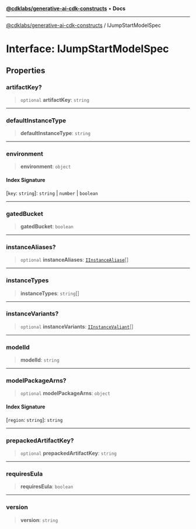 [**@cdklabs/generative-ai-cdk-constructs**](../README.md) • **Docs**

***

[@cdklabs/generative-ai-cdk-constructs](../README.md) / IJumpStartModelSpec

# Interface: IJumpStartModelSpec

## Properties

### artifactKey?

> `optional` **artifactKey**: `string`

***

### defaultInstanceType

> **defaultInstanceType**: `string`

***

### environment

> **environment**: `object`

#### Index Signature

 \[`key`: `string`\]: `string` \| `number` \| `boolean`

***

### gatedBucket

> **gatedBucket**: `boolean`

***

### instanceAliases?

> `optional` **instanceAliases**: [`IInstanceAliase`](IInstanceAliase.md)[]

***

### instanceTypes

> **instanceTypes**: `string`[]

***

### instanceVariants?

> `optional` **instanceVariants**: [`IInstanceValiant`](IInstanceValiant.md)[]

***

### modelId

> **modelId**: `string`

***

### modelPackageArns?

> `optional` **modelPackageArns**: `object`

#### Index Signature

 \[`region`: `string`\]: `string`

***

### prepackedArtifactKey?

> `optional` **prepackedArtifactKey**: `string`

***

### requiresEula

> **requiresEula**: `boolean`

***

### version

> **version**: `string`
